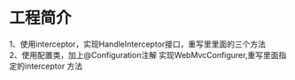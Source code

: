 # 工程简介

1、使用interceptor，实现HandleInterceptor接口，重写里里面的三个方法\
2、使用配置类，加上@Configuration注解 实现WebMvcConfigurer,重写里面指定的interceptor 方法
